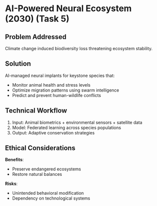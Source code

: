 # AI-Powered Neural Ecosystem (2030) (Task 5)

## Problem Addressed
Climate change induced biodiversity loss threatening ecosystem stability.

## Solution
AI-managed neural implants for keystone species that:
- Monitor animal health and stress levels
- Optimize migration patterns using swarm intelligence
- Predict and prevent human-wildlife conflicts

## Technical Workflow
1. Input: Animal biometrics + environmental sensors + satellite data
2. Model: Federated learning across species populations
3. Output: Adaptive conservation strategies

## Ethical Considerations
**Benefits**:
- Preserve endangered ecosystems
- Restore natural balances

**Risks**:
- Unintended behavioral modification
- Dependency on technological systems 